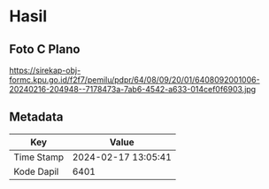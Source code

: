 # Hasil

## Foto C Plano

https://sirekap-obj-formc.kpu.go.id/f2f7/pemilu/pdpr/64/08/09/20/01/6408092001006-20240216-204948--7178473a-7ab6-4542-a633-014cef0f6903.jpg


## Metadata

| Key        | Value               |
| ---------- | ------------------- |
| Time Stamp | 2024-02-17 13:05:41 |
| Kode Dapil | 6401                |



